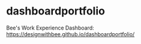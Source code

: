 # dashboardportfolio
Bee's Work Experience Dashboard:
https://designwithbee.github.io/dashboardportfolio/
